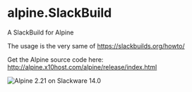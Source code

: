 # alpine.SlackBuild
A SlackBuild for Alpine

The usage is the very same of https://slackbuilds.org/howto/

Get the Alpine source code here: http://alpine.x10host.com/alpine/release/index.html

![Alpine 2.21 on Slackware 14.0](https://i.postimg.cc/kXL0rBxb/alpine-slackware14.png "Alpine 2.21 on Slackware 14.0")
